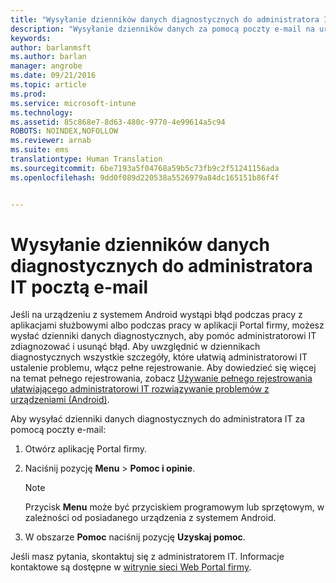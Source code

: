 ```yaml
---
title: "Wysyłanie dzienników danych diagnostycznych do administratora IT za pomocą poczty e-mail | Microsoft Intune"
description: "Wysyłanie dzienników danych za pomocą poczty e-mail na urządzeniu z systemem Android"
keywords: 
author: barlanmsft
ms.author: barlan
manager: angrobe
ms.date: 09/21/2016
ms.topic: article
ms.prod: 
ms.service: microsoft-intune
ms.technology: 
ms.assetid: 85c868e7-8d63-480c-9770-4e99614a5c94
ROBOTS: NOINDEX,NOFOLLOW
ms.reviewer: arnab
ms.suite: ems
translationtype: Human Translation
ms.sourcegitcommit: 6be7193a5f04768a59b5c73fb9c2f51241156ada
ms.openlocfilehash: 9dd0f089d220538a5526979a84dc165151b86f4f


---
```



# <a name="send-diagnostic-data-logs-to-your-it-admin-using-email"></a>Wysyłanie dzienników danych diagnostycznych do administratora IT pocztą e-mail

Jeśli na urządzeniu z systemem Android wystąpi błąd podczas pracy z aplikacjami służbowymi albo podczas pracy w aplikacji Portal firmy, możesz wysłać dzienniki danych diagnostycznych, aby pomóc administratorowi IT zdiagnozować i usunąć błąd. Aby uwzględnić w dziennikach diagnostycznych wszystkie szczegóły, które ułatwią administratorowi IT ustalenie problemu, włącz pełne rejestrowanie. Aby dowiedzieć się więcej na temat pełnego rejestrowania, zobacz [Używanie pełnego rejestrowania ułatwiającego administratorowi IT rozwiązywanie problemów z urządzeniami (Android)](use-verbose-logging-to-help-your-it-administrator-fix-device-issues-android.md).

Aby wysyłać dzienniki danych diagnostycznych do administratora IT za pomocą poczty e-mail:

1.  Otwórz aplikację Portal firmy.

2.  Naciśnij pozycję **Menu** &gt; **Pomoc i opinie**.

    > [!NOTE]
    > Przycisk **Menu** może być przyciskiem programowym lub sprzętowym, w zależności od posiadanego urządzenia z systemem Android.

3.  W obszarze **Pomoc** naciśnij pozycję **Uzyskaj pomoc**.

Jeśli masz pytania, skontaktuj się z administratorem IT. Informacje kontaktowe są dostępne w [witrynie sieci Web Portal firmy](http://portal.manage.microsoft.com).



<!--HONumber=Oct16_HO2-->


